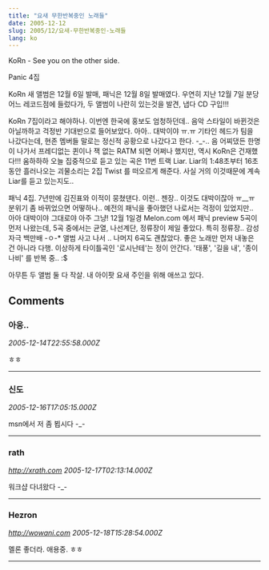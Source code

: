 ```yaml
---
title: "요새 무한반복중인 노래들"
date: 2005-12-12
slug: 2005/12/요새-무한반복중인-노래들
lang: ko
---
```


KoRn - See you on the other side.

Panic 4집

KoRn 새 앨범은 12월 6일 발매, 패닉은 12월 8일 발매였다.
우연히 지난 12월 7일 분당 어느 레코드점에 들렀다가, 두 앨범이 나란히 있는것을 발견,
냅다 CD 구입!!!

KoRn 7집이라고 해야하나. 이번엔 한국에 홍보도 엄청하던데.. 음악 스타일이 바뀐것은 아닐까하고 걱정반 기대반으로 들어보았다. 아아.. 대박이야 ㅠ.ㅠ 기타인 헤드가 팀을 나갔다는데, 현존 멤버들 말로는 정신적 공황으로 나갔다고 한다. -_-.. 음 어찌댔든 한명이 나가서 프레디없는 퀸이나 잭 없는 RATM 되면 어쩌나 했지만, 역시 KoRn은 건재했다!!! 움하하하
오늘 집중적으로 듣고 있는 곡은 11번 트랙 Liar. 
Liar의 1:48초부터 16초동안 흘러나오는 괴물소리는 2집 Twist 를 떠오르게 해준다. 사실 거의 이것때문에 계속 Liar를 듣고 있는지도..

패닉 4집. 7년만에 김진표와 이적이 뭉쳤댄다. 
이런.. 젠장.. 이것도 대박이잖아 ㅠ__ㅠ 분위기 좀 바뀌었으면 어떻하나.. 예전의 패닉을 좋아했던 나로서는 걱정이 있었지만.. 아아 대박이야 그대로야 아주 그냥!
12월 1일경 Melon.com 에서 패닉 preview 5곡이 먼저 나왔는데, 5곡 중에서는 균열, 나선계단, 정류장이 제일 좋았다. 특히 정류장.. 감성 자극 백만배 -ㅇ-*
앨범 사고 나서 .. 나머지 6곡도 괜찮았다. 좋은 노래만 먼저 내놓은건 아니라 다행.
이상하게 타이틀곡인 '로시난테'는 정이 안간다. 
'태풍', '길을 내', '종이 나비' 를 반복 중.. :$

아무튼 두 앨범 둘 다 작살. 내 아이팟 요새 주인을 위해 애쓰고 있다.

## Comments

### 아웅..
*2005-12-14T22:55:58.000Z*

ㅎㅎ

---

### 신도
*2005-12-16T17:05:15.000Z*

msn에서 저 좀 뵙시다 -_-

---

### rath
*http://xrath.com*
*2005-12-17T02:13:14.000Z*

워크샵 다녀왔다 -_-

---

### Hezron
*http://wowani.com*
*2005-12-18T15:28:54.000Z*

멜론 좋더라. 애용중. ㅎㅎ

---

